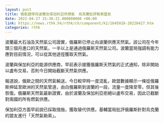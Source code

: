 ```yaml
---
layout: post
title: 俄氣證停向波蘭及保加利亞供燃氣　烏克蘭批評勒索盟友
date: 2022-04-27 15:36:21.000000000 +08:00
link: https://news.rthk.hk/rthk/ch/component/k2/1645910-20220427.htm
categories: rthk
---
```


波蘭最大石油及天然氣公司證實，俄羅斯已停止向波蘭供應天然氣。該公司在今年頭三個月進口的天然氣，一半以上是通過俄羅斯天然氣公司。波蘭當局強調有能力應對目前情況，可以從其他途徑獲取天然氣。

波蘭與保加利亞的能源供應商，早前表示接獲俄羅斯天然氣的正式通知，除非開始以盧布交易，否則今日開始截斷天然氣供應。

報道說，俄歐之間的天然氣輸送，今日較早時一度混亂，歐盟數據顯示一條從俄羅斯伸延至歐洲的天然氣管道，由白俄羅斯到波蘭的一段，流量一度降至零，但其後恢復。俄羅斯天然氣最新證實，由於波蘭及保加利亞拒絕以盧布交易，因此已截斷對兩國的所有燃氣供應。

保加利亞方面早前說已採取措施，獲取替代供應。基輔當局批評俄羅斯針對烏克蘭的盟友進行「天然氣勒索」。
